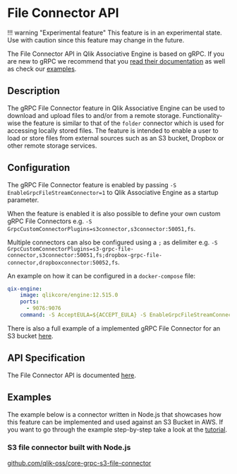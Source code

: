 # File Connector API

!!! warning "Experimental feature"
    This feature is in an experimental state. Use with caution
    since this feature may change in the future.

The File Connector API in Qlik Associative Engine is based on gRPC.
If you are new to gRPC we recommend that you [read their documentation](https://grpc.io/docs/)
as well as check our [examples](#examples).

## Description

The gRPC File Connector feature in Qlik Associative Engine can be used to download and upload files
to and/or from a remote storage.
Functionality-wise the feature is similar to that of the `folder` connector which is used for accessing locally stored files.
The feature is intended to enable a user to load or store files from external sources
such as an S3 bucket, Dropbox or other remote storage services.

## Configuration

The gRPC File Connector feature is enabled by passing `-S EnableGrpcFileStreamConnector=1`
to Qlik Associative Engine as a startup parameter.

When the feature is enabled it is also possible to define your own custom gRPC File Connectors e.g. `-S GrpcCustomConnectorPlugins=s3connector,s3connector:50051,fs`.

Multiple connectors can also be configured using a `;` as delimiter e.g. `-S GrpcCustomConnectorPlugins=s3-grpc-file-connector,s3connector:50051,fs;dropbox-grpc-file-connector,dropboxconnector:50052,fs`.

An example on how it can be configured in a `docker-compose` file:

```yaml
qix-engine:
    image: qlikcore/engine:12.515.0
    ports:
      - 9076:9076
    command: -S AcceptEULA=${ACCEPT_EULA} -S EnableGrpcFileStreamConnector=1 -S GrpcConnectorPlugins="s3-grpc-file-connector,s3-grpc-file-connector:50051,fs"
```

There is also a full example of a implemented gRPC File Connector for an S3 bucket [here](https://github.com/qlik-oss/core-grpc-s3-file-connector).

## API Specification

The File Connector API is documented [here](./file-connector-api.md).

## Examples

The example below is a connector written in Node.js
that showcases how this feature can be implemented and used against an S3 Bucket in AWS.
If you want to go through the example step-by-step take a look at the [tutorial](../../../../tutorials/data-loading/remote-files.md).

### S3 file connector built with Node.js

[github.com/qlik-oss/core-grpc-s3-file-connector](https://github.com/qlik-oss/core-grpc-s3-file-connector)
